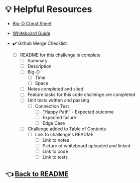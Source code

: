 
# 💡 Helpful Resources

- [Big-O Cheat Sheet](https://www.bigocheatsheet.com/)

- [Whiteboard Guide](https://codefellows.github.io/common_curriculum/data_structures_and_algorithms/Whiteboard_Workflow.html)

- ✔️ Github Merge Checklist:
  - [ ] README for this challenge is complete
    - [ ] Summary
    - [ ] Description
    - [ ] Big-O
      - [ ] Time
      - [ ] Space
    - [ ] Notes completed and sited
    - [ ] Feature tasks for this code challenge are completed
    - [ ] Unit tests written and passing
      - [ ] Connection Test
        - [ ] “Happy Path” - Expected outcome
        - [ ] Expected failure
        - [ ] Edge Case
    - [ ] Challenge added to Table of Contents
      - [ ] Link to challenge's README
        - [ ] Link to notes
        - [ ] Picture of whiteboard uploaded and linked
        - [ ] Link to code
        - [ ] Link to tests

## 👈 [Back to README](README.md)
